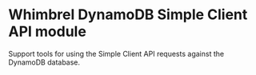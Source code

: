 # Whimbrel DynamoDB Simple Client API module

Support tools for using the Simple Client API requests against the
DynamoDB database.
